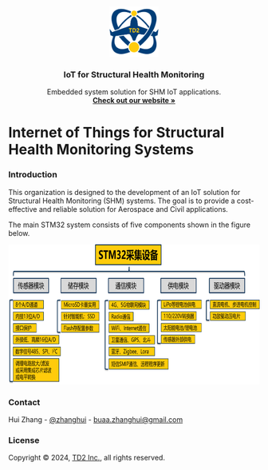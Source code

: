 <div align="center">
  <a href="https://www.twodotsthreedims.com">
    <img src="pic/TD2-logo-square-transparent-blue-redesign-medium.png" alt="Logo" width="100" height="100">
  </a>

  <h3 align="center">IoT for Structural Health Monitoring</h3>

  <p align="center">
    Embedded system solution for SHM IoT applications.
    <br />
    <a href="https://www.twodotsthreedims.com"><strong>Check out our website »</strong></a>
    <br />
  </p>
</div>

# Internet of Things for Structural Health Monitoring Systems

### Introduction

This organization is designed to the development of an IoT solution for Structural Health Monitoring (SHM) systems. The goal is to provide a cost-effective and reliable solution for Aerospace and Civil applications.

The main STM32 system consists of five components shown in the figure below.
<div align="center">
    <img src="pic/TD2_STM32_modules.png" alt="STM32 system modules" height="280">
</div>

### Contact

Hui Zhang - [@zhanghui](https://www.twodotsthreedims.com/people/zhanghui) - buaa.zhanghui@gmail.com

### License

Copyright © 2024, [TD2 Inc.](https://github.com/TwoDotsThreeDims), all rights reserved.
